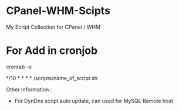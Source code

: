 
# CPanel-WHM-Scipts
My Script Collection for CPanel / WHM 


# For Add in cronjob
crontab -e

*/10 * * * * /scripts/name_of_script.sh

Other Information :
- For DynDns script auto update, can used for MySQL Remote host 
